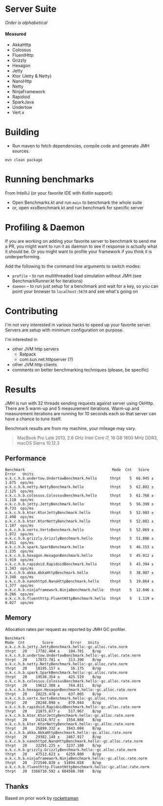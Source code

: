 # Server Suite
_Order is alphabetical_

#### Measured
* AkkaHttp
* Colossus
* FluentHttp 
* Grizzly
* Hexagon 
* Jetty
* Ktor (Jetty & Netty)
* NanoHttp
* Netty
* NinjaFramework
* Rapidoid
* SparkJava
* Undertow
* Vert.x

# Building
* Run maven to fetch dependencies, compile code and generate JMH sources.
```
mvn clean package
```

# Running benchmarks

From IntelliJ (or your favorite IDE with Kotlin support):
* Open Benchmarks.kt and run `main` to benchmark the whole suite
* or, open xxxBenchmark.kt and run benchmark for specific server

# Profiling & Daemon
If you are working on adding your favorite server to benchmark to send me a PR, you might want to
run it as daemon to see if response is actually what it should be. Or you might want to profile your framework
if you think it is underperforming. 

Add the following to the command line arguments to switch modes:
* `profile` – to run multithreaded load simulation without JMH (see BenchmarkRunner.kt for iterations) 
* `daemon` – to run just setup for a benchmark and wait for a key, so you can point your browser to `localhost:5678`
  and see what's going on

# Contributing

I'm not very interested in various hacks to speed up your favorite server.
Servers are setup with minimum configuration on purpose.
 
I'm interested in 
* other JVM http servers 
  * Ratpack
  * com.sun.net.httpserver (?)
* other JVM http clients 
* comments on better benchmarking techniques (please, be specific)

# Results
JMH is run with 32 threads sending requests against server using OkHttp. 
There are 5 warm-up and 5 measurement iterations.  Warm-up and measurement 
iterations are running for 10 seconds each so that server can have a chance 
to tune itself.  

Benchmark results are from my machine, your mileage may vary.
> MacBook Pro Late 2013,
> 2.6 GHz Intel Core i7,
> 16 GB 1600 MHz DDR3,
> macOS Sierra 10.12.3

## Performance

```
Benchmark                                        Mode  Cnt   Score   Error   Units
o.k.c.h.b.undertow.UndertowBenchmark.hello      thrpt    5  66.945 ± 1.675  ops/ms
o.k.c.h.b.netty.NettyBenchmark.hello            thrpt    5  62.882 ± 2.125  ops/ms
o.k.c.h.b.colossus.ColossusBenchmark.hello      thrpt    5  61.768 ± 1.118  ops/ms
o.k.c.h.b.jetty.JettyBenchmark.hello            thrpt    5  56.399 ± 0.733  ops/ms
o.k.c.h.b.ktor.KtorJettyBenchmark.hello         thrpt    5  52.983 ± 2.498  ops/ms
o.k.c.h.b.ktor.KtorNettyBenchmark.hello         thrpt    5  52.081 ± 1.107  ops/ms
o.k.c.h.b.vertx.VertxBenchmark.hello            thrpt    5  52.069 ± 1.872  ops/ms
o.k.c.h.b.grizzly.GrizzlyBenchmark.hello        thrpt    5  51.886 ± 0.811  ops/ms
o.k.c.h.b.spark.SparkBenchmark.hello            thrpt    5  46.153 ± 1.235  ops/ms
o.k.c.h.b.hexagon.HexagonBenchmark.hello        thrpt    5  45.912 ± 1.919  ops/ms
o.k.c.h.b.rapidoid.RapidoidBenchmark.hello      thrpt    5  43.394 ± 1.343  ops/ms
o.k.c.h.b.akka.AkkaHttpBenchmark.hello          thrpt    5  38.987 ± 3.348  ops/ms
o.k.c.h.b.nanohttpd.NanoHttpBenchmark.hello     thrpt    5  19.864 ± 1.377  ops/ms
o.k.c.h.b.ninjaframework.NinjaBenchmark.hello   thrpt    5  12.046 ± 0.266  ops/ms
o.k.c.h.b.fluenthttp.FluentHttpBenchmark.hello  thrpt    5   1.119 ± 0.027  ops/ms
```

## Memory

Allocation rates per request as reported by JMH GC profiler.
```
Benchmark                                                                         Mode  Cnt        Score        Error   Units
o.k.c.h.b.jetty.JettyBenchmark.hello:·gc.alloc.rate.norm                         thrpt   20    17702.404 ±    104.701    B/op
o.k.c.h.b.undertow.UndertowBenchmark.hello:·gc.alloc.rate.norm                   thrpt   20    17872.781 ±    313.390    B/op
o.k.c.h.b.netty.NettyBenchmark.hello:·gc.alloc.rate.norm                         thrpt   20    18195.157 ±     16.175    B/op
o.k.c.h.b.spark.SparkBenchmark.hello:·gc.alloc.rate.norm                         thrpt   20    19538.354 ±    425.519    B/op
o.k.c.h.b.colossus.ColossusBenchmark.hello:·gc.alloc.rate.norm                   thrpt   20    19612.308 ±    764.811    B/op
o.k.c.h.b.hexagon.HexagonBenchmark.hello:·gc.alloc.rate.norm                     thrpt   20    20225.478 ±    637.005    B/op
o.k.c.h.b.vertx.VertxBenchmark.hello:·gc.alloc.rate.norm                         thrpt   20    20248.098 ±    870.044    B/op
o.k.c.h.b.rapidoid.RapidoidBenchmark.hello:·gc.alloc.rate.norm                   thrpt   20    21875.677 ±    517.967    B/op
o.k.c.h.b.ktor.KtorJettyBenchmark.hello:·gc.alloc.rate.norm                      thrpt   20    24324.972 ±   1554.888    B/op
o.k.c.h.b.ktor.KtorNettyBenchmark.hello:·gc.alloc.rate.norm                      thrpt   20    25899.332 ±   1943.084    B/op
o.k.c.h.b.akka.AkkaHttpBenchmark.hello:·gc.alloc.rate.norm                       thrpt   20    29382.148 ±   2467.917    B/op
o.k.c.h.b.nanohttpd.NanoHttpBenchmark.hello:·gc.alloc.rate.norm                  thrpt   20    32291.225 ±   3237.100    B/op
o.k.c.h.b.grizzly.GrizzlyBenchmark.hello:·gc.alloc.rate.norm                     thrpt   20    47513.623 ±   6259.800    B/op
o.k.c.h.b.ninjaframework.NinjaBenchmark.hello:·gc.alloc.rate.norm                thrpt   20   272540.830 ±  51894.658    B/op
o.k.c.h.b.fluenthttp.FluentHttpBenchmark.hello:·gc.alloc.rate.norm               thrpt   20  3366710.592 ± 684588.788    B/op
```

## Thanks
Based on prior work by [rocketraman](https://github.com/rocketraman/kotlin-web-hello-world)
